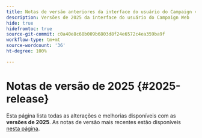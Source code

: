 ```yaml
---
title: Notas de versão anteriores da interface do usuário do Campaign v8 Web
description: Versões de 2025 da interface do usuário do Campaign Web
hide: true
hidefromtoc: true
source-git-commit: c0a40e8c68b009b6803d8f24e6572c4ea359ba9f
workflow-type: tm+mt
source-wordcount: '36'
ht-degree: 100%

---
```


# Notas de versão de 2025 {#2025-release}

Esta página lista todas as alterações e melhorias disponíveis com as **versões de 2025**. As notas de versão mais recentes estão disponíveis [nesta página](release-notes.md).

